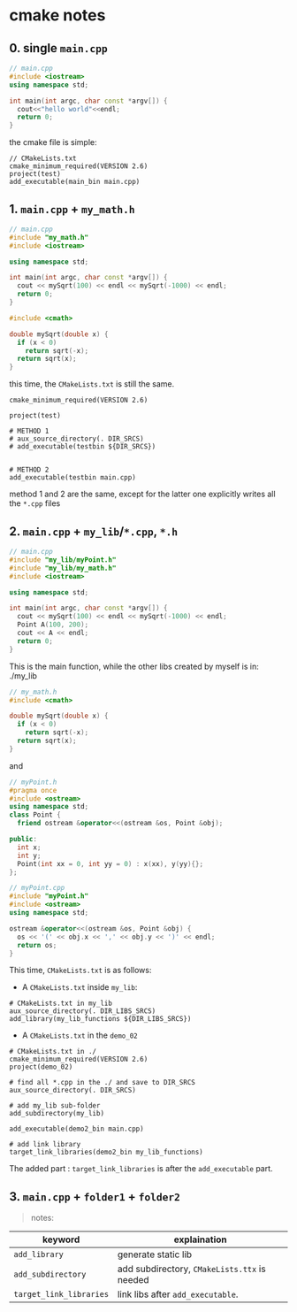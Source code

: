 # cmake notes
## 0. single `main.cpp`

```c++
// main.cpp
#include <iostream>
using namespace std;

int main(int argc, char const *argv[]) {
  cout<<"hello world"<<endl;
  return 0;
}
```

the cmake file is simple:

```
// CMakeLists.txt
cmake_minimum_required(VERSION 2.6)
project(test)
add_executable(main_bin main.cpp)
```
## 1. `main.cpp` + `my_math.h`

```c++
// main.cpp
#include "my_math.h"
#include <iostream>

using namespace std;

int main(int argc, char const *argv[]) {
  cout << mySqrt(100) << endl << mySqrt(-1000) << endl;
  return 0;
}
```
```c++
#include <cmath>

double mySqrt(double x) {
  if (x < 0)
    return sqrt(-x);
  return sqrt(x);
}
```
this time, the `CMakeLists.txt` is still the same.
```
cmake_minimum_required(VERSION 2.6)

project(test)

# METHOD 1
# aux_source_directory(. DIR_SRCS)
# add_executable(testbin ${DIR_SRCS})


# METHOD 2
add_executable(testbin main.cpp)
```
method 1 and 2 are the same, except for the latter one explicitly writes all the `*.cpp` files

## 2. `main.cpp` + `my_lib`/`*.cpp`, `*.h`
```c++
// main.cpp
#include "my_lib/myPoint.h"
#include "my_lib/my_math.h"
#include <iostream>

using namespace std;

int main(int argc, char const *argv[]) {
  cout << mySqrt(100) << endl << mySqrt(-1000) << endl;
  Point A(100, 200);
  cout << A << endl;
  return 0;
}
```
 This is the main function, while the other libs created by myself is in: ./my_lib

 ```c++
 // my_math.h
 #include <cmath>

 double mySqrt(double x) {
   if (x < 0)
     return sqrt(-x);
   return sqrt(x);
 }
```

and

```c++
// myPoint.h
#pragma once
#include <ostream>
using namespace std;
class Point {
  friend ostream &operator<<(ostream &os, Point &obj);

public:
  int x;
  int y;
  Point(int xx = 0, int yy = 0) : x(xx), y(yy){};
};
```
```c++
// myPoint.cpp
#include "myPoint.h"
#include <ostream>
using namespace std;

ostream &operator<<(ostream &os, Point &obj) {
  os << '(' << obj.x << ',' << obj.y << ')' << endl;
  return os;
}
```

This time, `CMakeLists.txt` is as follows:
- A `CMakeLists.txt` inside `my_lib`:

```
# CMakeLists.txt in my_lib
aux_source_directory(. DIR_LIBS_SRCS)
add_library(my_lib_functions ${DIR_LIBS_SRCS})

```

- A `CMakeLists.txt` in the `demo_02`

```
# CMakeLists.txt in ./
cmake_minimum_required(VERSION 2.6)
project(demo_02)

# find all *.cpp in the ./ and save to DIR_SRCS
aux_source_directory(. DIR_SRCS)

# add my_lib sub-folder
add_subdirectory(my_lib)

add_executable(demo2_bin main.cpp)

# add link library
target_link_libraries(demo2_bin my_lib_functions)
```
The added part :
`target_link_libraries` is after the `add_executable` part.


## 3. `main.cpp` + `folder1` + `folder2`
> notes:

keyword | explaination
-|-
`add_library` | generate static lib
`add_subdirectory` | add subdirectory, `CMakeLists.ttx` is needed
`target_link_libraries` | link libs after `add_executable`.
